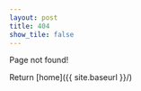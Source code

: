 ```yaml
---
layout: post
title: 404
show_tile: false
---
```


Page not found! 

Return [home]({{ site.baseurl }}/)